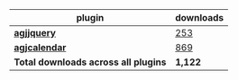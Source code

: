 plugin|downloads
------|----------
[**agjjquery**](https://www.npmjs.com/package/agjjquery)|[253](https://www.npmjs.com/package/agjjquery)
[**agjcalendar**](https://www.npmjs.com/package/agjcalendar)|[869](https://www.npmjs.com/package/agjcalendar)
**Total downloads across all plugins**|**1,122**
